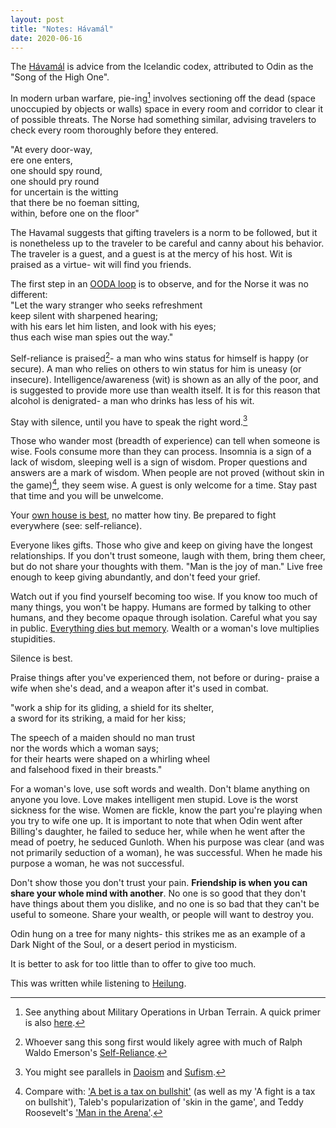 ```yaml
---
layout: post
title: "Notes: Hávamál"
date: 2020-06-16
---
```


The [Hávamál](https://www.pitt.edu/~dash/havamal.html) is advice from the Icelandic codex, attributed to Odin as the "Song of the High One". 

In modern urban warfare, pie-ing[^1] involves sectioning off the dead (space unoccupied by objects or walls) space in every room and corridor to clear it of possible threats. The Norse had something similar, advising travelers to check every room thoroughly before they entered.

"At every door-way,  
ere one enters,  
one should spy round,  
one should pry round  
for uncertain is the witting  
that there be no foeman sitting,  
within, before one on the floor"

The Havamal suggests that gifting travelers is a norm to be followed, but it is nonetheless up to the traveler to be careful and canny about his behavior. The traveler is a guest, and a guest is at the mercy of his host. Wit is praised as a virtue- wit will find you friends.  

The first step in an [OODA loop](https://en.wikipedia.org/wiki/OODA_loop) is to observe, and for the Norse it was no different:  
"Let the wary stranger who seeks refreshment  
keep silent with sharpened hearing;  
with his ears let him listen, and look with his eyes;  
thus each wise man spies out the way."  

Self-reliance is praised[^2]- a man who wins status for himself is happy (or secure). A man who relies on others to win status for him is uneasy (or insecure). Intelligence/awareness (wit) is shown as an ally of the poor, and is suggested to provide more use than wealth itself. It is for this reason that alcohol is denigrated- a man who drinks has less of his wit.  

Stay with silence, until you have to speak the right word.[^3]

Those who wander most (breadth of experience) can tell when someone is wise. Fools consume more than they can process. Insomnia is a sign of a lack of wisdom, sleeping well is a sign of wisdom. Proper questions and answers are a mark of wisdom. When people are not proved (without skin in the game)[^4], they seem wise. A guest is only welcome for a time. Stay past that time and you will be unwelcome.  

Your [own house is best](https://en.wikipedia.org/wiki/Castle_doctrine#In_the_early_United_States), no matter how tiny. Be prepared to fight everywhere (see: self-reliance).  

Everyone likes gifts. Those who give and keep on giving have the longest relationships. If you don't trust someone, laugh with them, bring them cheer, but do not share your thoughts with them. "Man is the joy of man." Live free enough to keep giving abundantly, and don't feed your grief.  

Watch out if you find yourself becoming too wise. If you know too much of many things, you won't be happy. Humans are formed by talking to other humans, and they become opaque through isolation. Careful what you say in public. [Everything dies but memory](https://youtu.be/ByvtBQoCbGE). Wealth or a woman's love multiplies stupidities.  

Silence is best.  

Praise things after you've experienced them, not before or during- praise a wife when she's dead, and a weapon after it's used in combat.  

"work a ship for its gliding, a shield for its shelter,  
a sword for its striking, a maid for her kiss;   

The speech of a maiden should no man trust  
nor the words which a woman says;  
for their hearts were shaped on a whirling wheel  
and falsehood fixed in their breasts."  

For a woman's love, use soft words and wealth. Don't blame anything on anyone you love. Love makes intelligent men stupid. Love is the worst sickness for the wise. Women are fickle, know the part you're playing when you try to wife one up. It is important to note that when Odin went after Billing's daughter, he failed to seduce her, while when he went after the mead of poetry, he seduced Gunloth. When his purpose was clear (and was not primarily seduction of a woman), he was successful. When he made his purpose a woman, he was not successful.


Don't show those you don't trust your pain. __Friendship is when you can share your whole mind with another__. No one is so good that they don't have things about them you dislike, and no one is so bad that they can't be useful to someone. Share your wealth, or people will want to destroy you.  

Odin hung on a tree for many nights- this strikes me as an example of a Dark Night of the Soul, or a desert period in mysticism.  

It is better to ask for too little than to offer to give too much.  

This was written while listening to [Heilung](https://heilung.bandcamp.com/).

[^1]: See anything about Military Operations in Urban Terrain. A quick primer is also [here](https://tgace.wordpress.com/category/tactical-preschool/).
[^2]: Whoever sang this song first would likely agree with much of Ralph Waldo Emerson's [Self-Reliance](https://www.gutenberg.org/files/16643/16643-h/16643-h.htm#SELF-RELIANCE).
[^3]: You might see parallels in [Daoism](https://ttc.tasuki.org/display:Code:gff,sm,jhmd,jc,rh) and [Sufism](https://www.azquotes.com/author/12768-Rumi/tag/silence).
[^4]: Compare with: ['A bet is a tax on bullshit'](http://mason.gmu.edu/~rhanson/futarchy.pdf) (as well as my 'A fight is a tax on bullshit'), Taleb's popularization of 'skin in the game', and Teddy Roosevelt's ['Man in the Arena'](https://en.wikipedia.org/wiki/Citizenship_in_a_Republic).


